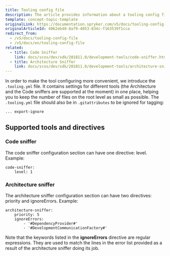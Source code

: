 ```yaml
---
title: Tooling config file
description: The article provides information about a tooling config file that contains settings for supported tools and directives.
template: concept-topic-template
originalLink: https://documentation.spryker.com/v5/docs/tooling-config-file
originalArticleId: 4062eb40-8a79-4053-834c-f163539f1cca
redirect_from:
  - /v5/docs/tooling-config-file
  - /v5/docs/en/tooling-config-file
related:
  - title: Code Sniffer
    link: docs/scos/dev/sdk/201811.0/development-tools/code-sniffer.html
  - title: Architecture Sniffer
    link: docs/scos/dev/sdk/201811.0/development-tools/architecture-sniffer.html
---
```


In order to make the tool configuring more convenient, we introduce the `.tooling.yml` file. It contains settings for different tools (the Architecture and the Code sniffers are supported at the moment) in one place, helping you to keep the number of files on the root level as small as possible. The `.tooling.yml` file should also be in `.gitattributes` to be ignored for tagging:

```
... export-ignore
```

## Supported tools and directives
### Code sniffer
The code sniffer configuration section can have one directive: level. Example:

```
code-sniffer:
    level: 1
 ```
 
 ### Architecture sniffer
The architecture sniffer configuration section can have two directives: priority and ignoreErrors. Example:

```
architecture-sniffer:
    priority: 5
    ignoreErrors:
        - '#DependencyProvider#'
        - '#DevelopmentCommunicationFactory#'
```

Note that the keywords listed in the **ignoreErrors** directive are regular expressions. They are used to match the lines in the error list provided as a result of the architecture sniffer doing its job.
